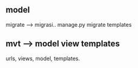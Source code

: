 ## model
migrate --> migrasi.. manage.py migrate
templates

## mvt --> model view templates

urls, views, model, templates.
